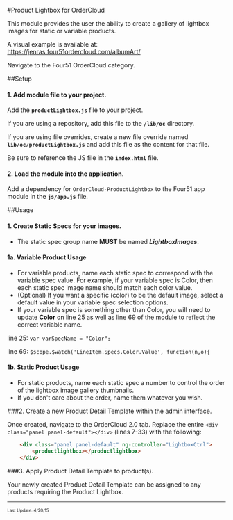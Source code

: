#Product Lightbox for OrderCloud 

This module provides the user the ability to create a gallery of lightbox images for static or variable products.

A visual example is available at: https://jenras.four51ordercloud.com/albumArt/

Navigate to the Four51 OrderCloud category. 

##Setup
#### 1. Add module file to your project.

Add the **`productLightbox.js`** file to your project.

If you are using a repository, add this file to the  **`/lib/oc`** directory.

If you are using file overrides, create a new file override named **`lib/oc/productLightbox.js`** and add this file as the content for that file.

Be sure to reference the JS file in the **`index.html`** file.

#### 2. Load the module into the application.

Add a dependency for `OrderCloud-ProductLightbox` to the Four51.app module in the  **`js/app.js`** file.

##Usage

#### 1. Create Static Specs for your images.
* The static spec group name **MUST** be named **_LightboxImages_**.

#### 1a. Variable Product Usage
* For variable products, name each static spec to correspond with the variable spec value. For example, if your variable spec is Color, then each static spec image name should match each color value.
* (Optional) If you want a specific (color) to be the default image, select a default value in your variable spec selection options.
* If your variable spec is something other than Color, you will need to update **Color** on line 25 as well as line 69 of the module to reflect the correct variable name.

line 25: ```var varSpecName = "Color";```

line 69:  ```$scope.$watch('LineItem.Specs.Color.Value', function(n,o){  ```

#### 1b. Static Product Usage
* For static products, name each static spec a number to control the order of the lightbox image gallery thumbnails. 
* If you don't care about the order, name them whatever you wish.

###2. Create a new Product Detail Template within the admin interface.

Once created, navigate to the OrderCloud 2.0 tab. Replace the entire `<div class="panel panel-default"></div>` (lines 7-33) with the following:

```html
    <div class="panel panel-default" ng-controller="LightboxCtrl">
        <productlightbox></productlightbox>
    </div>
```

###3. Apply Product Detail Template to product(s).

Your newly created Product Detail Template can be assigned to any products requiring the Product Lightbox.

---
<sub><sup>Last Update: 4/20/15</sup></sub>
